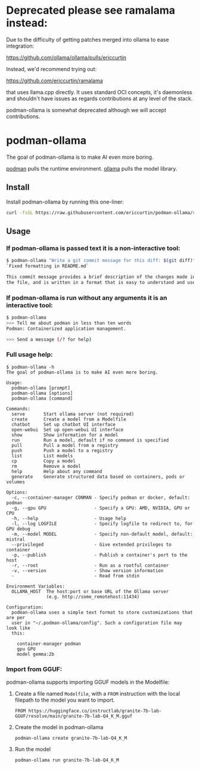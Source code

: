 # Deprecated please see ramalama instead:

Due to the difficulty of getting patches merged into ollama to ease integration:

https://github.com/ollama/ollama/pulls/ericcurtin

Instead, we'd recommend trying out:

https://github.com/ericcurtin/ramalama

that uses llama.cpp directly. It uses standard OCI concepts, it's daemonless and shouldn't have issues as regards contributions at any level of the stack.

podman-ollama is somewhat deprecated although we will accept contributions.

# podman-ollama

The goal of podman-ollama is to make AI even more boring.

[podman](https://github.com/containers/podman) pulls the runtime environment. [ollama](https://github.com/ollama/ollama) pulls the model library.

## Install

Install podman-ollama by running this one-liner:

```bash
curl -fsSL https://raw.githubusercontent.com/ericcurtin/podman-ollama/s/install.sh | sudo bash
```

## Usage

### If podman-ollama is passed text it is a non-interactive tool:

```bash
$ podman-ollama "Write a git commit message for this diff: $(git diff)"
`Fixed formatting in README.md`

This commit message provides a brief description of the changes made in
the file, and is written in a format that is easy to understand and use.
```

### If podman-ollama is run without any arguments it is an interactive tool:

``` bash
$ podman-ollama
>>> Tell me about podman in less than ten words
Podman: Containerized application management.

>>> Send a message (/? for help)
```

### Full usage help:

```
$ podman-ollama -h
The goal of podman-ollama is to make AI even more boring.

Usage:
  podman-ollama [prompt]
  podman-ollama [options]
  podman-ollama [command]

Commands:
  serve       Start ollama server (not required)
  create      Create a model from a Modelfile
  chatbot     Set up chatbot UI interface
  open-webui  Set up open-webui UI interface
  show        Show information for a model
  run         Run a model, default if no command is specified
  pull        Pull a model from a registry
  push        Push a model to a registry
  list        List models
  cp          Copy a model
  rm          Remove a model
  help        Help about any command
  generate    Generate structured data based on containers, pods or volumes

Options:
  -c, --container-manager CONMAN - Specify podman or docker, default: podman
  -g, --gpu GPU                  - Specify a GPU: AMD, NVIDIA, GPU or CPU
  -h, --help                     - Usage help
  -l, --log LOGFILE              - Specify logfile to redirect to, for GPU debug
  -m, --model MODEL              - Specify non-default model, default: mistral
  --privileged                   - Give extended privileges to container
  -p, --publish                  - Publish a container's port to the host
  -r, --root                     - Run as a rootful container
  -v, --version                  - Show version information
  -                              - Read from stdin

Environment Variables:
  OLLAMA_HOST  The host:port or base URL of the Ollama server
               (e.g. http://some_remotehost:11434)

Configuration:
  podman-ollama uses a simple text format to store customizations that are per
  user in "~/.podman-ollama/config". Such a configuration file may look like
  this:

    container-manager podman
    gpu GPU
    model gemma:2b
```

### Import from GGUF:

podman-ollama supports importing GGUF models in the Modelfile:

1. Create a file named `Modelfile`, with a `FROM` instruction with the local filepath to the model you want to import.

   ```
   FROM https://huggingface.co/instructlab/granite-7b-lab-GGUF/resolve/main/granite-7b-lab-Q4_K_M.gguf
   ```

2. Create the model in podman-ollama

   ```
   podman-ollama create granite-7b-lab-Q4_K_M
   ```

3. Run the model

   ```
   podman-ollama run granite-7b-lab-Q4_K_M
   ```

